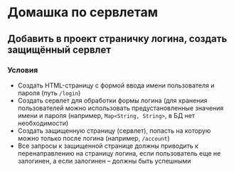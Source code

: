 # Домашка по сервлетам

## Добавить в проект страничку логина, создать защищённый сервлет

### Условия

- Создать HTML-страницу с формой ввода имени пользователя и пароля (путь `/login`)
- Создать сервлет для обработки формы логина (для хранения пользователей можно использовать предустановленные значения имени и пароля (например, `Map<String, String>`, в БД нет необходимости)
- Создать защищенную страницу (сервлет), попасть на которую можно только после логина (например, `/account`)
- Все запросы к защищенной странице должны приводить к перенаправлению на страницу логина, если пользователь еще не залогинен, а если залогинен – должны быть успешными
